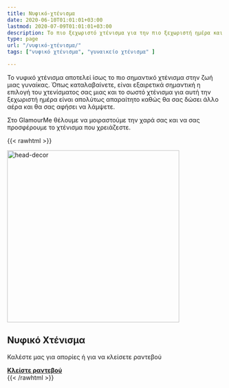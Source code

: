 ```yaml
---
title: Νυφικό-χτένισμα
date: 2020-06-10T01:01:01+03:00
lastmod: 2020-07-09T01:01:01+03:00
description: Το πιο ξεχωριστό χτένισμα για την πιο ξεχωριστή ημέρα και μη!
type: page
url: "/νυφικό-χτένισμα/"
tags: ["νυφικό χτένισμα", "γυναικείο χτένισμα" ]

---
```

Το νυφικό χτένισμα αποτελεί ίσως το πιο σημαντικό χτένισμα στην ζωή μιας γυναίκας.  Όπως καταλαβαίνετε, είναι εξαιρετικά σημαντική η επιλογή του χτενίσματος σας μιας και το σωστό χτένισμα για αυτή την ξεχωριστή ημέρα είναι απολύτως απαραίτητο καθώς θα σας δώσει άλλο αέρα και θα σας αφήσει να λάμψετε.

Στο GlamourMe θέλουμε να μοιραστούμε την χαρά σας και να σας προσφέρουμε το χτένισμα που χρειάζεστε.


{{< rawhtml >}}
<div class="card-content">
	<div class="content"><img src="/img/υπηρεσίες/νυφικό-χτένισμα.jpg" alt="head-decor" width="400" height="400"></div>
</div>

<section class="section">
	<div class="container">
		<h2>Νυφικό Χτένισμα</h2>
		<p>Καλέστε μας για απορίες ή για να κλείσετε ραντεβού</p>
		<a class="button is-medium is-danger" href="tel:2291159320"><b>Κλείστε ραντεβού</b></a>
	</div>
</section>
{{< /rawhtml >}}